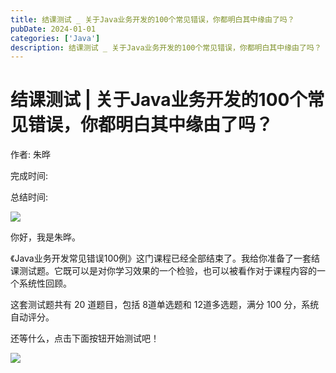 ```yaml
---
title: 结课测试 _ 关于Java业务开发的100个常见错误，你都明白其中缘由了吗？
pubDate: 2024-01-01
categories: ['Java']
description: 结课测试 _ 关于Java业务开发的100个常见错误，你都明白其中缘由了吗？
---
```


# 结课测试 \| 关于Java业务开发的100个常见错误，你都明白其中缘由了吗？

作者: 朱晔

完成时间:

总结时间:

![](<https://static001.geekbang.org/resource/image/d8/63/d873a19408b7663bb526d0276a472a63.jpg>)

<audio><source src="" type="audio/mpeg"></audio>

你好，我是朱晔。

《Java业务开发常见错误100例》这门课程已经全部结束了。我给你准备了一套结课测试题。它既可以是对你学习效果的一个检验，也可以被看作对于课程内容的一个系统性回顾。

这套测试题共有 20 道题目，包括 8道单选题和 12道多选题，满分 100 分，系统自动评分。

还等什么，点击下面按钮开始测试吧！

[![](<https://static001.geekbang.org/resource/image/28/a4/28d1be62669b4f3cc01c36466bf811a4.png?wh=1142*201>)](<http://time.geekbang.org/quiz/intro?act_id=162&exam_id=368>)

<!-- [[[read_end]]] -->

